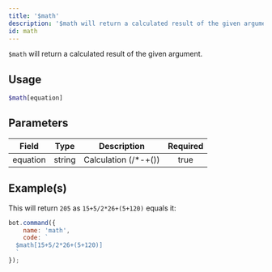```yaml
---
title: '$math'
description: '$math will return a calculated result of the given argument.'
id: math
---
```


`$math` will return a calculated result of the given argument.

## Usage

```php
$math[equation]
```

## Parameters

| Field    | Type   |     Description      | Required |
| -------- | ------ |:--------------------:|:--------:|
| equation | string | Calculation (/*-+()) |   true   |

## Example(s)

This will return `205` as `15+5/2*26+(5+120)` equals it:

```javascript
bot.command({
    name: 'math',
    code: `
  $math[15+5/2*26+(5+120)]
  `
});
```
